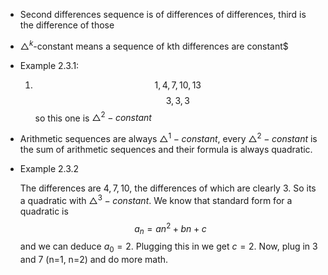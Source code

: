 - Second differences sequence is of differences of differences, third is the difference of those
- $\triangle^k$-constant means a sequence of kth differences are constant$

- Example 2.3.1:

    1. $$1, 4, 7, 10, 13$$
        $$3, 3, 3$$
        so this one is $\triangle^2-constant$

- Arithmetic sequences are always $\triangle^1-constant$, every $\triangle^2-constant$ is the sum of arithmetic sequences and their formula is always quadratic.
- Example 2.3.2

    The differences are $4, 7, 10$, the differences of which are clearly 3. So its a quadratic with $\triangle^3-constant$. We know that standard form for a quadratic is $$a_n=an^2+bn+c$$ and we can deduce $a_0=2$. Plugging this in we get $c=2$. Now, plug in 3 and 7 (n=1, n=2) and do more math.